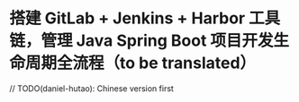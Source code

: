 # 搭建 GitLab + Jenkins + Harbor 工具链，管理 Java Spring Boot 项目开发生命周期全流程（to be translated）

// TODO(daniel-hutao): Chinese version first
